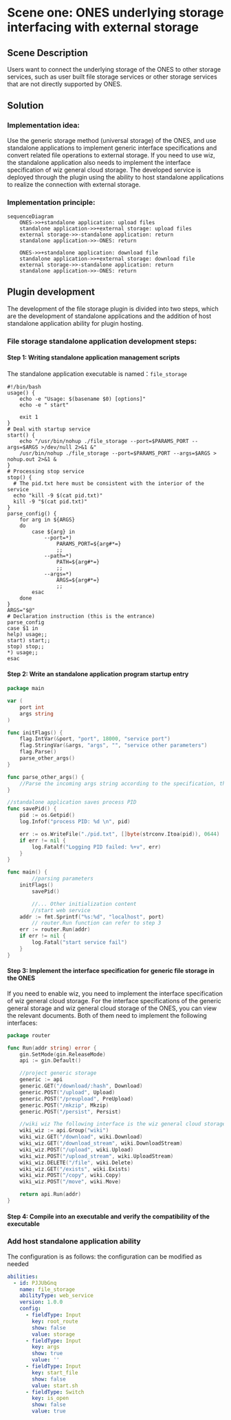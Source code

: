 # Scene one: ONES underlying storage interfacing with external storage

## Scene Description

Users want to connect the underlying storage of the ONES to other storage services, such as user built file storage services or other storage services that are not directly supported by ONES.

## Solution

### Implementation idea:

Use the generic storage method (universal storage) of the ONES, and use standalone applications to implement generic interface specifications and convert related file operations to external storage. If you need to use wiz, the standalone application also needs to implement the interface specification of wiz general cloud storage. The developed service is deployed through the plugin using the ability to host standalone applications to realize the connection with external storage.

### Implementation principle:

```mermaid
sequenceDiagram
    ONES->>+standalone application: upload files
    standalone application->>+external storage: upload files
    external storage->>-standalone application: return
    standalone application->>-ONES: return

    ONES->>+standalone application: download file
    standalone application->>+external storage: download file
    external storage->>-standalone application: return
    standalone application->>-ONES: return
```

## Plugin development

The development of the file storage plugin is divided into two steps, which are the development of standalone applications and the addition of host standalone application ability for plugin hosting.

### File storage standalone application development steps:

#### Step 1: Writing standalone application management scripts

The standalone application executable is named：`file_storage`

```shell
#!/bin/bash
usage() {
    echo -e "Usage: $(basename $0) [options]"
    echo -e " start"

    exit 1
}
# Deal with startup service
start() {
    echo "/usr/bin/nohup ./file_storage --port=$PARAMS_PORT --args=$ARGS >/dev/null 2>&1 &"
    /usr/bin/nohup ./file_storage --port=$PARAMS_PORT --args=$ARGS > nohup.out 2>&1 &
}
# Processing stop service
stop() {
  # The pid.txt here must be consistent with the interior of the service
  echo "kill -9 $(cat pid.txt)"
  kill -9 "$(cat pid.txt)"
}
parse_config() {
    for arg in ${ARGS}
    do
        case ${arg} in
            --port=*)
                PARAMS_PORT=${arg#*=}
                ;;
            --path=*)
                PATH=${arg#*=}
                ;;
            --args=*)
                ARGS=${arg#*=}
                ;;
        esac
    done
}
ARGS="$@"
# Declaration instruction (this is the entrance)
parse_config
case $1 in
help) usage;;
start) start;;
stop) stop;;
*) usage;;
esac
```

#### Step 2: Write an standalone application program startup entry

```go
package main

var (
	port int
	args string
)

func initFlags() {
	flag.IntVar(&port, "port", 18000, "service port")
	flag.StringVar(&args, "args", "", "service other parameters")
	flag.Parse()
	parse_other_args()
}

func parse_other_args() {
    //Parse the incoming args string according to the specification, the specification can be customized, but there must be no blanks in the args string in the design
}

//standalone application saves process PID
func savePid() {
	pid := os.Getpid()
	log.Infof("process PID: %d \n", pid)

	err := os.WriteFile("./pid.txt", []byte(strconv.Itoa(pid)), 0644)
	if err != nil {
		log.Fatalf("Logging PID failed: %+v", err)
	}
}

func main() {
        //parsing parameters
	initFlags()
        savePid()

        //... Other initialization content
        //start web service
	addr := fmt.Sprintf("%s:%d", "localhost", port)
        // router.Run function can refer to step 3
	err := router.Run(addr)
	if err != nil {
		log.Fatal("start service fail")
	}
}
```

#### Step 3: Implement the interface specification for generic file storage in the ONES

If you need to enable wiz, you need to implement the interface specification of wiz general cloud storage. For the interface specifications of the generic general storage and wiz general cloud storage of the ONES, you can view the relevant documents. Both of them need to implement the following interfaces:

```go
package router

func Run(addr string) error {
	gin.SetMode(gin.ReleaseMode)
	api := gin.Default()

	//project generic storage
	generic := api
	generic.GET("/download/:hash", Download)
	generic.POST("/upload", Upload)
	generic.POST("/preupload", PreUpload)
	generic.POST("/mkzip", Mkzip)
	generic.POST("/persist", Persist)

	//wiki wiz The following interface is the wiz general cloud storage dependent interface
	wiki_wiz := api.Group("wiki")
	wiki_wiz.GET("/download", wiki.Download)
	wiki_wiz.GET("/download_stream", wiki.DownloadStream)
	wiki_wiz.POST("/upload", wiki.Upload)
	wiki_wiz.POST("/upload_stream", wiki.UploadStream)
	wiki_wiz.DELETE("/file", wiki.Delete)
	wiki_wiz.GET("/exists", wiki.Exists)
	wiki_wiz.POST("/copy", wiki.Copy)
	wiki_wiz.POST("/move", wiki.Move)

	return api.Run(addr)
}
```

#### Step 4: Compile into an executable and verify the compatibility of the executable

### Add host standalone application ability

The configuration is as follows: the configuration can be modified as needed

```yaml
abilities:
  - id: PJJUbGnq
    name: file_storage
    abilityType: web_service
    version: 1.0.0
    config:
      - fieldType: Input
        key: root_route
        show: false
        value: storage
      - fieldType: Input
        key: args
        show: true
        value: ''
      - fieldType: Input
        key: start_file
        show: false
        value: start.sh
      - fieldType: Switch
        key: is_open
        show: false
        value: true
```

